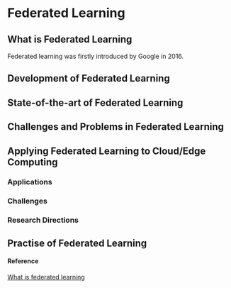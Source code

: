 # Federated Learning

## What is Federated Learning
Federated learning was firstly introduced by Google in 2016. 


## Development of Federated Learning


## State-of-the-art of Federated Learning


## Challenges and Problems in Federated Learning


## Applying Federated Learning to Cloud/Edge Computing

### Applications

### Challenges

### Research Directions

## Practise of Federated Learning



#### Reference
[What is federated learning](https://research.ibm.com/blog/what-is-federated-learning)
